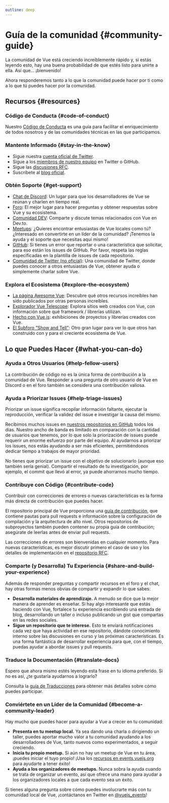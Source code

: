 ```yaml
---
outline: deep
---
```


# Guía de la comunidad {#community-guide}

La comunidad de Vue está creciendo increíblemente rápido y, si estás leyendo esto, hay una buena probabilidad de que estés listo para unirte a ella. Así que... ¡bienvenido!

Ahora responderemos tanto a lo que la comunidad puede hacer por ti como a lo que tú puedes hacer por la comunidad.

## Recursos {#resources}

### Código de Conducta {#code-of-conduct}

Nuestro [Código de Conducta](/about/coc) es una guía para facilitar el enriquecimiento de todos nosotros y de las comunidades técnicas en las que participamos.

### Mantente Informado {#stay-in-the-know}

- Sigue nuestra [cuenta oficial de Twitter](https://twitter.com/vuejs).
- Sigue a los [miembros de nuestro equipo](./team) en Twitter o GitHub.
- Sigue las [discusiones RFC](https://github.com/vuejs/rfcs).
- Suscríbete al [blog oficial](https://blog.vuejs.org/).

### Obtén Soporte {#get-support}

- [Chat de Discord](https://discord.com/invite/vue): Un lugar para que los desarrolladores de Vue se reúnan y charlen en tiempo real.
- [Foro](https://forum.vuejs.org/): El mejor lugar para hacer preguntas y obtener respuestas sobre Vue y su ecosistema.
- [Comunidad DEV](https://dev.to/t/vue): Comparte y discute temas relacionados con Vue en Dev.to.
- [Meetups](https://events.vuejs.org/meetups): ¿Quieres encontrar entusiastas de Vue locales como tú? ¿Interesado en convertirte en un líder de la comunidad? ¡Tenemos la ayuda y el soporte que necesitas aquí mismo!
- [GitHub](https://github.com/vuejs): Si tienes un error que reportar o una característica que solicitar, para eso están los issues de GitHub. Por favor, respeta las reglas especificadas en la plantilla de issues de cada repositorio.
- [Comunidad de Twitter (no oficial)](https://twitter.com/i/communities/1516368750634840064): Una comunidad de Twitter, donde puedes conocer a otros entusiastas de Vue, obtener ayuda o simplemente charlar sobre Vue.

### Explora el Ecosistema {#explore-the-ecosystem}

- [La página Awesome Vue](https://github.com/vuejs/awesome-vue): Descubre qué otros recursos increíbles han sido publicados por otras personas increíbles.
- [Explorador Vue Telescope](https://vuetelescope.com/explore): Explora sitios web creados con Vue, con información sobre qué framework / librerías utilizan.
- [Hecho con Vue.js](https://madewithvuejs.com/): exhibiciones de proyectos y librerías creados con Vue.
- [El Subforo "Show and Tell"](https://github.com/vuejs/core/discussions/categories/show-and-tell): Otro gran lugar para ver lo que otros han construido con y para el creciente ecosistema de Vue.

## Lo que Puedes Hacer {#what-you-can-do}

### Ayuda a Otros Usuarios {#help-fellow-users}

La contribución de código no es la única forma de contribución a la comunidad de Vue. Responder a una pregunta de otro usuario de Vue en Discord o en el foro también se considera una contribución valiosa.

### Ayuda a Priorizar Issues {#help-triage-issues}

Priorizar un issue significa recopilar información faltante, ejecutar la reproducción, verificar la validez del issue e investigar la causa del mismo.

Recibimos muchos issues en [nuestros repositorios en GitHub](https://github.com/vuejs) todos los días. Nuestro ancho de banda es limitado en comparación con la cantidad de usuarios que tenemos, por lo que solo la priorización de issues puede requerir un enorme esfuerzo por parte del equipo. Al ayudarnos a priorizar los issues, nos estás ayudando a ser más eficientes, permitiéndonos dedicar tiempo a trabajos de mayor prioridad.

No tienes que priorizar un issue con el objetivo de solucionarlo (aunque eso también sería genial). Compartir el resultado de tu investigación, por ejemplo, el commit que llevó al error, ya puede ahorrarnos mucho tiempo.

### Contribuye con Código {#contribute-code}

Contribuir con correcciones de errores o nuevas características es la forma más directa de contribución que puedes hacer.

El repositorio principal de Vue proporciona una [guía de contribución](https://github.com/vuejs/core/blob/main/.github/contributing.md), que contiene pautas para pull requests e información sobre la configuración de compilación y la arquitectura de alto nivel. Otros repositorios de subproyectos también pueden contener su propia guía de contribución; asegúrate de leerlas antes de enviar pull requests.

Las correcciones de errores son bienvenidas en cualquier momento. Para nuevas características, es mejor discutir primero el caso de uso y los detalles de implementación en el [repositorio RFC](https://github.com/vuejs/rfcs/discussions).

### Comparte (y Desarrolla) Tu Experiencia {#share-and-build-your-experience}

Además de responder preguntas y compartir recursos en el foro y el chat, hay otras formas menos obvias de compartir y expandir lo que sabes:

-   **Desarrolla materiales de aprendizaje.** A menudo se dice que la mejor manera de aprender es enseñar. Si hay algo interesante que estás haciendo con Vue, fortalece tu experiencia escribiendo una entrada de blog, desarrollando un taller o incluso publicando un gist que compartas en las redes sociales.
-   **Sigue un repositorio que te interese.** Esto te enviará notificaciones cada vez que haya actividad en ese repositorio, dándote conocimiento interno sobre las discusiones en curso y las próximas características. Es una forma fantástica de desarrollar experiencia para que, con el tiempo, puedas ayudar a abordar issues y pull requests.

### Traduce la Documentación {#translate-docs}

Espero que ahora mismo estés leyendo esta frase en tu idioma preferido. Si no es así, ¿te gustaría ayudarnos a lograrlo?

Consulta la [guía de Traducciones](/translations/) para obtener más detalles sobre cómo puedes participar.

### Conviértete en un Líder de la Comunidad {#become-a-community-leader}

Hay mucho que puedes hacer para ayudar a Vue a crecer en tu comunidad:

-   **Presenta en tu meetup local.** Ya sea dando una charla o dirigiendo un taller, puedes aportar mucho valor a tu comunidad ayudando a los desarrolladores de Vue, tanto nuevos como experimentados, a seguir creciendo.
-   **Inicia tu propio meetup.** Si aún no hay un meetup de Vue en tu área, ¡puedes iniciar el tuyo propio! ¡Usa los [recursos en events.vuejs.org](https://events.vuejs.org/resources/#getting-started) para ayudarte a tener éxito!
-   **Ayuda a los organizadores de meetups.** Nunca sobra la ayuda cuando se trata de organizar un evento, así que ofrece una mano para ayudar a los organizadores locales a que cada evento sea un éxito.

Si tienes alguna pregunta sobre cómo puedes involucrarte más con tu comunidad local de Vue, ¡contáctanos en Twitter en [@vuejs_events](https://www.twitter.com/vuejs_events)!